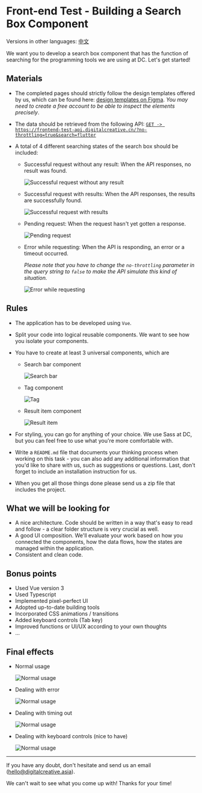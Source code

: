 # Front-end Test - Building a Search Box Component

Versions in other languages: [中文](./README-ZH.md)

We want you to develop a search box component that has the function of searching for the programming tools we are using at DC. Let's get started!

## Materials

- The completed pages should strictly follow the design templates offered by us, which can be found here: [design templates on Figma](https://www.figma.com/file/mcHQ3hMUG0fmgWVh6QPUlv/Frontend-test-What-technologies-we-are-using-at-DC?node-id=71%3A377). *You may need to create a free account to be able to inspect the elements precisely*.

- The data should be retrieved from the following API: [`GET -> https://frontend-test-api.digitalcreative.cn/?no-throttling=true&search=flutter`](https://frontend-test-api.digitalcreative.cn/?no-throttling=true&search=flutter)

- A total of 4 different searching states of the search box should be included:

    - Successful request without any result: When the API responses, no result was found.

      ![Successful request without any result](./assets/examples/has-no-result.png)

    - Successful request with results: When the API responses, the results are successfully found.

      ![Successful request with results](./assets/examples/has-results.png)
    
    - Pending request: When the request hasn't yet gotten a response.

      ![Pending request](./assets/examples/searching.png)

    - Error while requesting: When the API is responding, an error or a timeout occurred.
     
        *Please note that you have to change the `no-throttling` parameter in the query string to `false` to make the API simulate this kind of situation.*

      ![Error while requesting](./assets/examples/error-while-searching.png)

## Rules

- The application has to be developed using `Vue`.

- Split your code into logical reusable components. We want to see how you isolate your components.

- You have to create at least 3 universal components, which are

  - Search bar component

    ![Search bar](./assets/examples/component-search-bar.png)

  - Tag component

    ![Tag](./assets/examples/component-tag.png)

  - Result item component

    ![Result item](./assets/examples/component-result-item.png)
  
- For styling, you can go for anything of your choice. We use Sass at DC, but you can feel free to use what you're more comfortable with.

- Write a `README.md` file that documents your thinking process when working on this task - you can also add any additional information that you'd like to share with us, such as suggestions or questions. Last, don't forget to include an installation instruction for us.

- When you get all those things done please send us a zip file that includes the project.

## What we will be looking for

- A nice architecture. Code should be written in a way that's easy to read and follow - a clear folder structure is very crucial as well.
- A good UI composition. We'll evaluate your work based on how you connected the components, how the data flows, how the states are managed within the application.
- Consistent and clean code.

## Bonus points

- Used Vue version 3
- Used Typescript
- Implemented pixel-perfect UI
- Adopted up-to-date building tools
- Incorporated CSS animations / transitions
- Added keyboard controls (Tab key)
- Improved functions or UI/UX according to your own thoughts
- ...

## Final effects


- Normal usage

  ![Normal usage](./assets/examples/demo-normal.gif)

- Dealing with error

  ![Normal usage](./assets/examples/demo-error.gif)

- Dealing with timing out

  ![Normal usage](./assets/examples/demo-timeout.gif)

- Dealing with keyboard controls (nice to have)

  ![Normal usage](./assets/examples/demo-keyboard-controls.gif)

---

If you have any doubt, don't hesitate and send us an email (hello@digitalcreative.asia).

We can't wait to see what you come up with! Thanks for your time!
